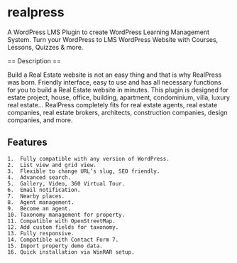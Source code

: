 # realpress

A WordPress LMS Plugin to create WordPress Learning Management System. Turn your WordPress to LMS WordPress Website with Courses, Lessons, Quizzes & more.

== Description ==

Build a Real Estate website is not an easy thing and that is why RealPress was born. Friendly interface, easy to use and has all necessary functions for you to build a Real Estate website in minutes. This plugin is designed for estate project, house, office, building, apartment, condominium, villa, luxury real estate... RealPress completely fits for real estate agents, real estate companies, real estate brokers, architects, construction companies, design companies, and more.

## Features

	1.	Fully compatible with any version of WordPress.
	2.	List view and grid view.
	3.	Flexible to change URL’s slug, SEO friendly.
	4.	Advanced search.
	5.	Gallery, Video, 360 Virtual Tour.
	6.	Email notification.
	7.	Nearby places.
	8.	Agent management.
	9.	Become an agent.
	10.	Taxonomy management for property.
	11.	Compatible with OpenStreetMap.
	12.	Add custom fields for taxonomy.
	13.	Fully responsive.
	14.	Compatible with Contact Form 7.
	15.	Import property demo data.
	16.	Quick installation via WinRAR setup.

